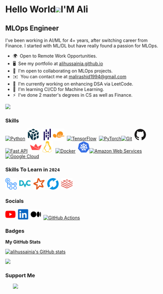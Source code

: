 Hello World![](https://user-images.githubusercontent.com/18350557/176309783-0785949b-9127-417c-8b55-ab5a4333674e.gif)I'M Ali
====================================================================================================================================

MLOps Engineer
--------------

I've been working in AI/ML for 4+ years, after switching career from Finance. I started with ML/DL but have really found a passion for MLOps.

* 🌍  Open to Remote Work Opportunities.
* 🖥️  See my portfolio at [alihussainia.github.io](http://alihussainia.github.io)
* 🤝  I'm open to collaborating on MLOps projects.
* ✉️  You can contact me at [malirashid1994@gmail.com](mailto:malirashid1994@gmail.com)
* 🚀  I'm currently working on enhancing DSA via LeetCode.
* 🧠  I'm learning CI/CD for Machine Learning.
* ⚡  I've done 2 master's degrees in CS as well as Finance.

<a href="https://www.github.com/alihussainia" target="_blank" rel="noreferrer"><img
src="https://img.shields.io/github/followers/alihussainia?logo=github&style=for-the-badge&color=facc15&labelColor=181824" /></a>

### Skills


<p align="left">
<a href="https://www.python.org/" target="_blank" rel="noreferrer"><img src="https://raw.githubusercontent.com/danielcranney/readme-generator/main/public/icons/skills/python-colored.svg" width="36" height="36" alt="Python" /></a>&nbsp;&nbsp;<a href="https://numpy.org/" target="_blank" rel="noreferrer"><img src="https://raw.githubusercontent.com/alihussainia/alihussainia/test/icons/numpy-color.svg" width="36" height="36" alt="NumPy" /></a>&nbsp;&nbsp;<a href="https://pandas.pydata.org/" target="_blank" rel="noreferrer"><img src="https://raw.githubusercontent.com/alihussainia/alihussainia/test/icons/pandas-color.svg" width="36" height="36" alt="Pandas" /></a><a href="https://scikit-learn.org/" target="_blank" rel="noreferrer"><img src="https://raw.githubusercontent.com/alihussainia/alihussainia/test/icons/scikitlearn-color.svg" width="36" height="36" alt="scikit-learn" /></a>&nbsp;&nbsp;<a href="https://www.tensorflow.org/" target="_blank" rel="noreferrer"><img src="https://raw.githubusercontent.com/danielcranney/readme-generator/main/public/icons/skills/tensorflow-colored.svg" width="36" height="36" alt="TensorFlow" /></a>&nbsp;&nbsp;<a href="https://pytorch.org/" target="_blank" rel="noreferrer"><img src="https://raw.githubusercontent.com/danielcranney/readme-generator/main/public/icons/skills/pytorch-colored.svg" width="36" height="36" alt="PyTorch" /></a><a href="https://git-scm.com/" target="_blank" rel="noreferrer"><img src="https://raw.githubusercontent.com/danielcranney/readme-generator/main/public/icons/skills/git-colored.svg" width="36" height="36" alt="Git" /></a>&nbsp;&nbsp;<a href="https://github.com/" target="_blank" rel="noreferrer"><img src="https://raw.githubusercontent.com/alihussainia/alihussainia/test/icons/github-color.svg" width="36" height="36" alt="GitHub" /></a><a href="https://fastapi.tiangolo.com/" target="_blank" rel="noreferrer"><img src="https://raw.githubusercontent.com/danielcranney/readme-generator/main/public/icons/skills/fastapi-colored.svg" width="36" height="36" alt="Fast API" /></a>&nbsp;&nbsp;<a href="https://streamlit.io/" target="_blank" rel="noreferrer"><img src="https://raw.githubusercontent.com/alihussainia/alihussainia/test/icons/streamlit-color.svg" width="36" height="36" alt="Streamlit" /></a><a href="https://www.linux.org" target="_blank" rel="noreferrer"><img src="https://raw.githubusercontent.com/alihussainia/alihussainia/test/icons/linux-color.svg" width="36" height="36" alt="Linux" /></a>&nbsp;&nbsp;<a href="https://www.docker.com/" target="_blank" rel="noreferrer"><img src="https://raw.githubusercontent.com/danielcranney/readme-generator/main/public/icons/skills/docker-colored.svg" width="36" height="36" alt="Docker" /></a>&nbsp;&nbsp;<a href="https://kubernetes.io/" target="_blank" rel="noreferrer"><img src="https://raw.githubusercontent.com/alihussainia/alihussainia/test/icons/kubernetes-color.svg" width="36" height="36" alt="Kubernetes" /></a><a href="https://aws.amazon.com" target="_blank" rel="noreferrer"><img src="https://raw.githubusercontent.com/danielcranney/readme-generator/main/public/icons/skills/aws-colored.svg" width="36" height="36" alt="Amazon Web Services" /></a>&nbsp;&nbsp;<a href="https://cloud.google.com/" target="_blank" rel="noreferrer"><img src="https://raw.githubusercontent.com/danielcranney/readme-generator/main/public/icons/skills/googlecloud-colored.svg" width="36" height="36" alt="Google Cloud" /></a>
</p>

### Skills To Learn in `2024`


<p align="left">
<a href="https://www.linux.org" target="_blank" rel="noreferrer"><img src="https://raw.githubusercontent.com/alihussainia/alihussainia/test/icons/githubactions-color.svg" width="36" height="36" alt="GitHub Actions" /></a>&nbsp;&nbsp;<a href="https://www.docker.com/" target="_blank" rel="noreferrer"><img src="https://raw.githubusercontent.com/alihussainia/alihussainia/test/icons/dvc-color.svg" width="36" height="36" alt="DVC" /></a>&nbsp;&nbsp;<a href="https://www.docker.com/" target="_blank" rel="noreferrer"><img src="https://raw.githubusercontent.com/alihussainia/alihussainia/test/icons/apachespark-color.svg" width="36" height="36" alt="DVC" /></a>&nbsp;&nbsp;<a href="https://kubernetes.io/" target="_blank" rel="noreferrer"><img src="https://raw.githubusercontent.com/alihussainia/alihussainia/test/icons/mlflow-color.svg" width="36" height="36" alt="MLFlow" /></a>&nbsp;&nbsp;<a href="https://www.linux.org" target="_blank" rel="noreferrer"><img src="https://raw.githubusercontent.com/alihussainia/alihussainia/test/icons/redis-color.svg" width="36" height="36" alt="GitHub Actions" /></a>
  
### Socials


<p align="left">
  <a href="https://www.youtube.com/@alihussainia" target="_blank" rel="noreferrer"><img src="https://raw.githubusercontent.com/alihussainia/alihussainia/test/icons/youtube-color.svg" width="32" height="32" alt="GitHub Actions" /></a>&nbsp;&nbsp;<a href="https://www.linkedin.com/in/alihussainia" target="_blank" rel="noreferrer"><img src="https://raw.githubusercontent.com/alihussainia/alihussainia/test/icons/linkedin-color.svg" width="32" height="32" alt="GitHub Actions" /></a>&nbsp;&nbsp;<a href="http://www.medium.com/alihussainia" target="_blank" rel="noreferrer"><img src="https://raw.githubusercontent.com/alihussainia/alihussainia/test/icons/medium-color.svg" width="32" height="32" alt="GitHub Actions" /></a>&nbsp;&nbsp;<a href="https://www.stackoverflow.com/users/14486701/muhammad-ali" target="_blank" rel="noreferrer"><img src="https://raw.githubusercontent.com/danielcranney/readme-generator/main/public/icons/socials/stackoverflow.svg" width="32" height="32" alt="GitHub Actions" /></a>
    
  </p>

### Badges

<b>My GitHub Stats</b>

<a href="http://www.github.com/alihussainia"><img src="https://github-readme-stats.vercel.app/api?username=alihussainia&show_icons=true&hide=&count_private=true&title_color=6366f1&text_color=10b981&icon_color=facc15&bg_color=181824&hide_border=true&show_icons=true" alt="alihussainia's GitHub stats" /></a>

<a href="http://www.github.com/alihussainia"><img src="https://github-readme-streak-stats.herokuapp.com/?user=alihussainia&stroke=10b981&background=181824&ring=6366f1&fire=6366f1&currStreakNum=10b981&currStreakLabel=6366f1&sideNums=10b981&sideLabels=10b981&dates=10b981&hide_border=true" /></a>

### Support Me

<ul style="list-style-type: none; margin: 0;">

<li style="display: inline-block; margin-right: 0.25rem;"><a href="https://www.buymeacoffee.com/alihussainia"><img src="https://cdn.buymeacoffee.com/buttons/v2/default-yellow.png" width="150"/></a></li>
</ul>
